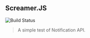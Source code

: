 ## Screamer.JS
![[Build Status](https://travis-ci.org/willianjusten/screamer-js)](https://travis-ci.org/willianjusten/screamer-js.svg)

> A simple test of Notification API.
